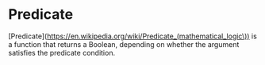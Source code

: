 # Predicate

[Predicate](https://en.wikipedia.org/wiki/Predicate_(mathematical_logic\)) is
a function that returns a Boolean, depending on whether the argument satisfies
the predicate condition.
